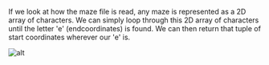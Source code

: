 <!--title={Iteration and findEnd()}-->

<!--concepts={lists.mdx,for_loops.mdx}-->

<!--badges={Python:15}-->

If we look at how the maze file is read, any maze is represented as a 2D array of characters. We can simply loop through this 2D array of characters until the letter 'e' (endcoordinates) is found. We can then return that tuple of start coordinates wherever our 'e' is.

![alt]( https://encrypted-tbn0.gstatic.com/images?q=tbn%3AANd9GcQ_lltrMfSQ75Dhjt83gNqedgKx201qNvsoadnpXY4hb-IBG9xW )


